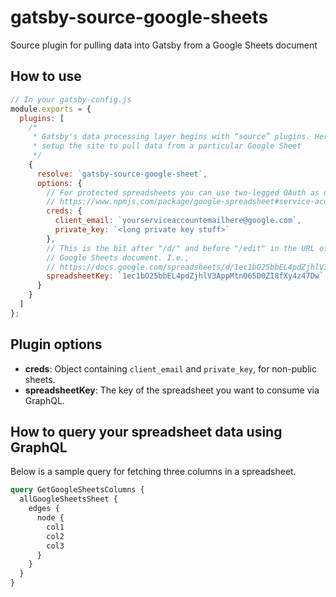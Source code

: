# gatsby-source-google-sheets

Source plugin for pulling data into Gatsby from a Google Sheets document

## How to use

```javascript
// In your gatsby-config.js
module.exports = {
  plugins: [
    /*
     * Gatsby's data processing layer begins with “source” plugins. Here we
     * setup the site to pull data from a particular Google Sheet
     */
    {
      resolve: `gatsby-source-google-sheet`,
      options: {
        // For protected spreadsheets you can use two-legged OAuth as described here:
        // https://www.npmjs.com/package/google-spreadsheet#service-account-recommended-method
        creds: {
          client_email: `yourserviceaccountemailhere@google.com`,
          private_key: `<long private key stuff>`
        },
        // This is the bit after "/d/" and before "/edit" in the URL of a
        // Google Sheets document. I.e.,
        // https://docs.google.com/spreadsheets/d/1ec1bO25bbEL4pdZjhlV3AppMtnO65D0ZI8fXy4z47Dw/edit#gid=0
        spreadsheetKey: `1ec1bO25bbEL4pdZjhlV3AppMtnO65D0ZI8fXy4z47Dw`
      }
    }
  ]
};
```

## Plugin options

* **creds**: Object containing `client_email` and `private_key`, for non-public sheets.
* **spreadsheetKey**: The key of the spreadsheet you want to consume via GraphQL.

## How to query your spreadsheet data using GraphQL

Below is a sample query for fetching three columns in a spreadsheet.

```graphql
query GetGoogleSheetsColumns {
  allGoogleSheetsSheet {
    edges {
      node {
        col1
        col2
        col3
      }
    }
  }
}
```
